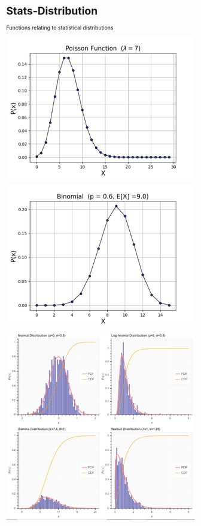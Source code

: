 # Stats-Distribution
Functions relating to statistical distributions

![](https://github.com/Riley25/Statistics/blob/master/Images/python_poisson.png)


![](https://github.com/Riley25/Statistics/blob/master/Images/python_Binomial.png)


![](https://github.com/Riley25/Statistics/blob/master/Images/Bokeh.PNG)
